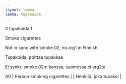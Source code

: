 ```yaml
---
layout: lemma
lemma: tupakoida
---
```


<div class="sense">
# <span class="sensename">tupakoida.1</span>

<span class="description">Smoke cigarettes</span>

Not in sync with smoke.02, no arg1 in Finnish

<span class="description">Tupakoida, polttaa tupakkaa</span>

Ei synkr. smoke.02:n kanssa, suomessa ei arg2:a

A0 | Person smoking cigarettes |   | Henkilö, joka tupakoi |  

</div>

